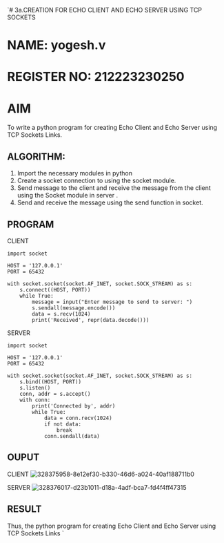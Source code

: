 `# 3a.CREATION FOR ECHO CLIENT AND ECHO SERVER USING TCP SOCKETS
# NAME: yogesh.v

# REGISTER NO: 212223230250
# AIM
To write a python program for creating Echo Client and Echo Server using TCP
Sockets Links.
## ALGORITHM:
1. Import the necessary modules in python
2. Create a socket connection to using the socket module.
3. Send message to the client and receive the message from the client using the Socket module in
 server .
4. Send and receive the message using the send function in socket.
## PROGRAM
CLIENT
```
import socket

HOST = '127.0.0.1'  
PORT = 65432        

with socket.socket(socket.AF_INET, socket.SOCK_STREAM) as s:
    s.connect((HOST, PORT))
    while True:
        message = input("Enter message to send to server: ")
        s.sendall(message.encode())
        data = s.recv(1024)
        print('Received', repr(data.decode()))
```
SERVER
```
import socket

HOST = '127.0.0.1'  
PORT = 65432       

with socket.socket(socket.AF_INET, socket.SOCK_STREAM) as s:
    s.bind((HOST, PORT))
    s.listen()
    conn, addr = s.accept()
    with conn:
        print('Connected by', addr)
        while True:
            data = conn.recv(1024)
            if not data:
                break
            conn.sendall(data)
```
## OUPUT
CLIENT
![328375958-8e12ef30-b330-46d6-a024-40af188711b0](https://github.com/Yogesh-Yogi-1/3a.Sockets_Creation_for_Echo_Client_and_Echo_Server/assets/148514598/a62028b6-3301-4dc5-a239-d5c0fe242e5b)


SERVER
![328376017-d23b1011-d18a-4adf-bca7-fd4f4ff47315](https://github.com/Yogesh-Yogi-1/3a.Sockets_Creation_for_Echo_Client_and_Echo_Server/assets/148514598/275e41fa-5f7f-4f83-a1ad-bd268b2cb103)

## RESULT
Thus, the python program for creating Echo Client and Echo Server using TCP Sockets Links `
